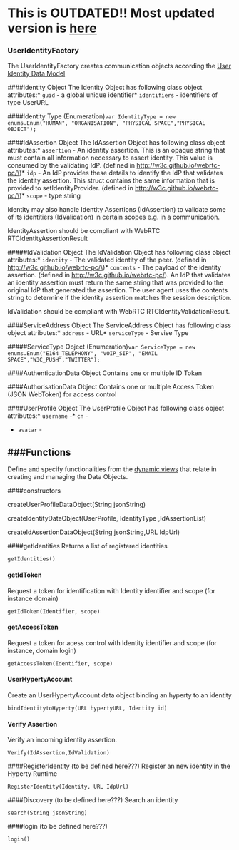 **This is OUTDATED!! Most updated version is [here](https://github.com/reTHINK-project/dev-service-framework/tree/d3.2-working-docs/docs/specs/service-framework)**
===================================================================================================================================================================

### UserIdentityFactory

The UserIdentityFactory creates communication objects according the [User Identity Data Model](https://github.com/reTHINK-project/architecture/tree/master/docs/datamodel/user-identity)

####Identity Object The Identity Object has following class object attributes:* `guid` - a global unique identifier* `identifiers` - identifiers of type UserURL

####Identity Type (Enumeration)`var IdentityType = new enums.Enum("HUMAN", "ORGANISATION", "PHYSICAL SPACE","PHYSICAL OBJECT");`

####IdAssertion Object The IdAssertion Object has following class object attributes:* `assertion` - An identity assertion. This is an opaque string that must contain all information necessary to assert identity. This value is consumed by the validating IdP. (defined in http://w3c.github.io/webrtc-pc/\)* `idp` - An IdP provides these details to identify the IdP that validates the identity assertion. This struct contains the same information that is provided to setIdentityProvider. (defined in http://w3c.github.io/webrtc-pc/\)* `scope` - type string

Identity may also handle Identity Assertions (IdAssertion) to validate some of its identitiers (IdValidation) in certain scopes e.g. in a communication.

IdentityAssertion should be compliant with WebRTC RTCIdentityAssertionResult

#####IdValidation Object The IdValidation Object has following class object attributes:* `identity` - The validated identity of the peer. (defined in http://w3c.github.io/webrtc-pc/\)* `contents` - The payload of the identity assertion. (defined in http://w3c.github.io/webrtc-pc/). An IdP that validates an identity assertion must return the same string that was provided to the original IdP that generated the assertion. The user agent uses the contents string to determine if the identity assertion matches the session description.

IdValidation should be compliant with WebRTC RTCIdentityValidationResult.

####ServiceAddress Object The ServiceAddress Object has following class object attributes:* `address` - URL* `serviceType` - Servise Type

#####ServiceType Object (Enumeration)`var ServiceType = new enums.Enum("E164_TELEPHONY", "VOIP_SIP", "EMAIL SPACE","W3C_PUSH","TWITTER");`

####AuthenticationData Object Contains one or multiple ID Token

####AuthorisationData Object Contains one or multiple Access Token (JSON WebToken) for access control

####UserProfile Object The UserProfile Object has following class object attributes:* `username` -* `cn` -  
* `avatar` -

###Functions
------------

Define and specify functionalities from the [dynamic views](https://github.com/reTHINK-project/core-framework/tree/master/docs/specs/runtime/dynamic-view) that relate in creating and managing the Data Objects.

####constructors

createUserProfileDataObject(String jsonString)

createIdentityDataObject(UserProfile, IdentityType ,IdAssertionList)

createIdAssertionDataObject(String jsonString,URL IdpUrl)

####getIdentities Returns a list of registered identities

`getIdentities()`

#### getIdToken

Request a token for identification with Identity identifier and scope (for instance domain)

`getIdToken(Identifier, scope)`

#### getAccessToken

Request a token for acess control with Identity identifier and scope (for instance, domain login)

`getAccessToken(Identifier, scope)`

#### UserHypertyAccount

Create an UserHypertyAccount data object binding an hyperty to an identity

`bindIdentitytoHyperty(URL hypertyURL, Identity id)`

#### Verify Assertion

Verify an incoming identity assertion.

`Verify(IdAssertion,IdValidation)`

####RegisterIdentity (to be defined here???) Register an new identity in the Hyperty Runtime

`RegisterIdentity(Identity, URL IdpUrl)`

####Discovery (to be defined here???) Search an identity

`search(String jsonString)`

####login (to be defined here???)

`login()`

